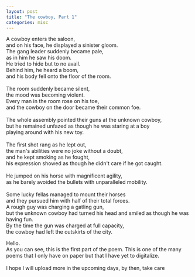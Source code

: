```yaml
---
layout: post
title: "The cowboy, Part 1"
categories: misc
---
```

A cowboy enters the saloon, <br>
and on his face, he displayed a sinister gloom.<br>
The gang leader suddenly became pale,<br>
as in him he saw his doom.<br>
He tried to hide but to no avail.<br>
Behind him, he heard a boom,<br>
and his body fell onto the floor of the room.<br>
<br>
The room suddenly became silent,<br>
the mood was becoming violent.<br>
Every man in the room rose on his toe,<br>
and the cowboy on the door became their common foe.<br>
<br>
The whole assembly pointed their guns at the unknown cowboy,<br>
but he remained unfazed as though he was staring  at a boy<br>
playing around with his new toy.<br>
<br>
The first shot rang as he lept out,<br>
the man's abilities were no joke without a doubt,<br>
and he kept smoking as he fought,<br>
his expression showed as though he didn't care if he got caught.<br>
<br>
He jumped on his horse with magnificent agility,<br>
as he barely avoided the bullets with unparalleled mobility.<br>
<br>
Some lucky fellas managed to mount their horses<br>
and they pursued him with half of their total forces.<br>
A rough guy was charging a gatling gun,<br>
but the unknown cowboy had turned his head and smiled as though he was having fun.<br>
By the time the gun was charged at full capacity,<br>
the cowboy had left the outskirts of the city.<br> 


Hello.<br>
As you can see, this is the first part of the poem. This is one of the many poems that I only have on paper but that I have yet to digitalize.<br>
<br>
I hope I will upload more in the upcoming days, by then, take care<br>
